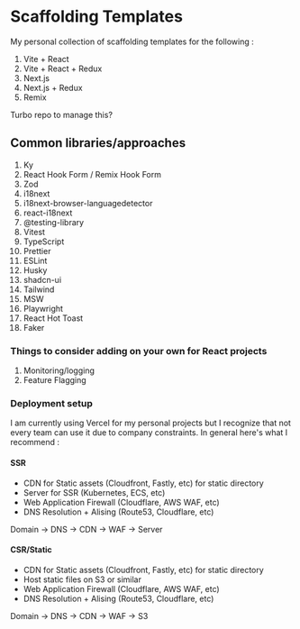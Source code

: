 # Scaffolding Templates

My personal collection of scaffolding templates for the following :

1. Vite + React
2. Vite + React + Redux
3. Next.js
4. Next.js + Redux
5. Remix

Turbo repo to manage this?

## Common libraries/approaches

1. Ky
2. React Hook Form / Remix Hook Form
3. Zod
4. i18next
5. i18next-browser-languagedetector
6. react-i18next
7. @testing-library
8. Vitest
9. TypeScript
10. Prettier
11. ESLint
12. Husky
13. shadcn-ui
14. Tailwind
15. MSW
16. Playwright
17. React Hot Toast
18. Faker

### Things to consider adding on your own for React projects

1. Monitoring/logging
2. Feature Flagging

### Deployment setup

I am currently using Vercel for my personal projects but I recognize that not every team can use it due to company constraints. In general here's what I recommend :

#### SSR

- CDN for Static assets (Cloudfront, Fastly, etc) for static directory
- Server for SSR (Kubernetes, ECS, etc)
- Web Application Firewall (Cloudflare, AWS WAF, etc)
- DNS Resolution + Alising (Route53, Cloudflare, etc)

Domain -> DNS -> CDN -> WAF -> Server

#### CSR/Static

- CDN for Static assets (Cloudfront, Fastly, etc) for static directory
- Host static files on S3 or similar
- Web Application Firewall (Cloudflare, AWS WAF, etc)
- DNS Resolution + Alising (Route53, Cloudflare, etc)

Domain -> DNS -> CDN -> WAF -> S3
